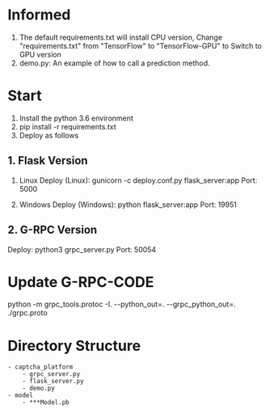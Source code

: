 # Informed
1. The default requirements.txt will install CPU version, Change "requirements.txt" from "TensorFlow" to "TensorFlow-GPU" to Switch to GPU version
2. demo.py: An example of how to call a prediction method.

# Start
1. Install the python 3.6 environment 
2. pip install -r requirements.txt
3. Deploy as follows

## 1. Flask Version
1. Linux
    Deploy (Linux): gunicorn -c deploy.conf.py flask_server:app
    Port: 5000

2. Windows
    Deploy (Windows): python flask_server:app
    Port: 19951

## 2. G-RPC Version
Deploy: python3 grpc_server.py
Port: 50054


# Update G-RPC-CODE
python -m grpc_tools.protoc -I. --python_out=. --grpc_python_out=. ./grpc.proto


# Directory Structure

    - captcha_platform
        - grpc_server.py
        - flask_server.py
        - demo.py
    - model
        - ***Model.pb



